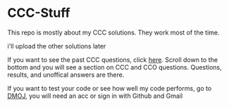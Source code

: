 # CCC-Stuff

This repo is mostly about my CCC solutions. They work most of the time.

i'll upload the other solutions later

If you want to see the past CCC questions, click [here](https://cemc.uwaterloo.ca/contests/past_contests.html). Scroll down to the bottom and you will see a section on CCC and CCO questions. Questions, results, and unoffical answers are there.

If you want to test your code or see how well my code performs, go to [DMOJ](https://dmoj.ca/problems/), you will need an acc or sign in with Github and Gmail
